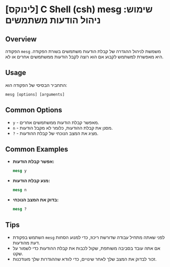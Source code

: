# [לינוקס] C Shell (csh) mesg שימוש: ניהול הודעות משתמשים

## Overview
הפקודה `mesg` משמשת לניהול ההגדרה של קבלת הודעות משתמשים בשורת הפקודה. היא מאפשרת למשתמש לקבוע אם הוא רוצה לקבל הודעות ממשתמשים אחרים או לא.

## Usage
התחביר הבסיסי של הפקודה הוא:
```
mesg [options] [arguments]
```

## Common Options
- `y` - מאפשר קבלת הודעות ממשתמשים אחרים.
- `n` - מסנן את קבלת ההודעות, כלומר לא מקבל הודעות.
- `?` - מציג את המצב הנוכחי של קבלת ההודעות.

## Common Examples
- **אפשר קבלת הודעות:**
  ```csh
  mesg y
  ```

- **מנע קבלת הודעות:**
  ```csh
  mesg n
  ```

- **בדוק את המצב הנוכחי:**
  ```csh
  mesg ?
  ```

## Tips
- השתמש בפקודת `mesg` לפני שאתה מתחיל עבודה שדורשת ריכוז, כדי למנוע הסחות דעת מהודעות.
- אם אתה עובד בסביבה משותפת, שקול לכבות את קבלת ההודעות כדי לשמור על שקט.
- זכור לבדוק את המצב שלך לאחר שינויים, כדי לוודא שההגדרות שלך מעודכנות.